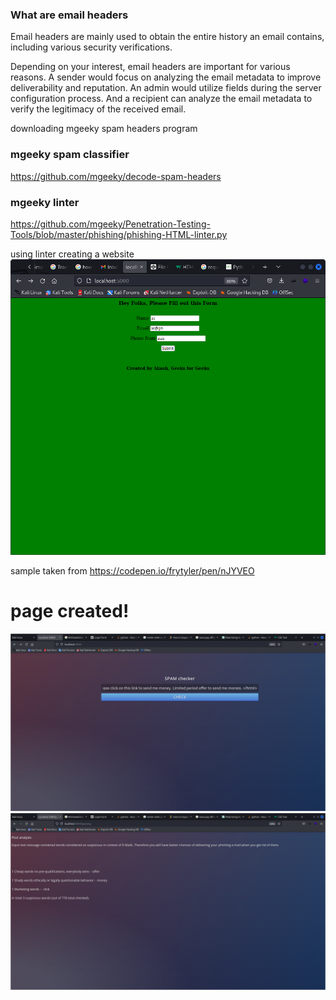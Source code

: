 ### What are email headers

Email headers are mainly used to obtain the entire history an email contains, including various security verifications.

Depending on your interest, email headers are important for various reasons. A sender would focus on analyzing the email metadata to improve deliverability and reputation. An admin would utilize fields during the server configuration process. And a recipient can analyze the email metadata to verify the legitimacy of the received email.

downloading mgeeky spam headers program

### mgeeky spam classifier
https://github.com/mgeeky/decode-spam-headers

### mgeeky linter
https://github.com/mgeeky/Penetration-Testing-Tools/blob/master/phishing/phishing-HTML-linter.py

using linter creating a website
![](20230706073352.png)

sample taken from https://codepen.io/frytyler/pen/nJYVEO

# page created!

![](20230710072831.png)
![](20230710072811.png)